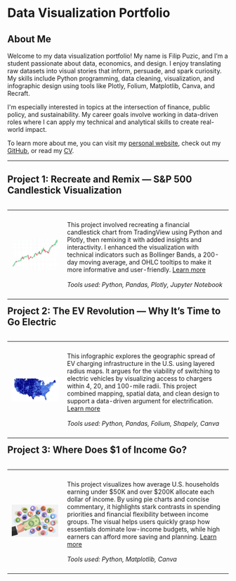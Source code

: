 # Data Visualization Portfolio

## About Me

Welcome to my data visualization portfolio! My name is Filip Puzic, and I’m a student passionate about data, economics, and design. I enjoy translating raw datasets into visual stories that inform, persuade, and spark curiosity. My skills include Python programming, data cleaning, visualization, and infographic design using tools like Plotly, Folium, Matplotlib, Canva, and Recraft.

I'm especially interested in topics at the intersection of finance, public policy, and sustainability. My career goals involve working in data-driven roles where I can apply my technical and analytical skills to create real-world impact.

<!-- Update these links with your actual profiles/documents -->
To learn more about me, you can visit my [personal website](your_web_address), check out my [GitHub](https://github.com/YOURACCOUNT), or read my [CV](Images/CV.pdf).

---

## Project 1: Recreate and Remix — S&P 500 Candlestick Visualization

<table align="left" style = "border-collapse: collapse; border: none;">
    <tr style = "border: none;">
        <td style="padding: 10px; width:25%; border: none;"> 
            <img src="./Images/Candlestick Chart.png"  alt="S&P 500 Visualization" >
        </td>
        <td style="padding:10px; width:75%; border: none;" valign = "top">
            <p>
            This project involved recreating a financial candlestick chart from TradingView using Python and Plotly, then remixing it with added insights and interactivity. I enhanced the visualization with technical indicators such as Bollinger Bands, a 200-day moving average, and OHLC tooltips to make it more informative and user-friendly. <a href="./Remix/README.md">Learn more</a>
            <br><br>
            <i>Tools used: Python, Pandas, Plotly, Jupyter Notebook</i>
            </p>
        </td>
    </tr> 
</table>

---

## Project 2: The EV Revolution — Why It’s Time to Go Electric

<table align="left" style = "border-collapse: collapse; border: none;">
    <tr style = "border: none;">
        <td style="padding: 10px; width:25%; border: none;"> 
            <img src="./Images/EV Map Blue copy.png"  alt="EV Revolution" >
        </td>
        <td style="padding:10px; width:75%; border: none;" valign = "top">
            <p>
            This infographic explores the geographic spread of EV charging infrastructure in the U.S. using layered radius maps. It argues for the viability of switching to electric vehicles by visualizing access to chargers within 4, 20, and 100-mile radii. This project combined mapping, spatial data, and clean design to support a data-driven argument for electrification. <a href="./The EV Revolution/README.md">Learn more</a>
            <br><br>
            <i>Tools used: Python, Pandas, Folium, Shapely, Canva</i>
            </p>
        </td>
    </tr> 
</table>

---

## Project 3: Where Does $1 of Income Go?

<table align="left" style = "border-collapse: collapse; border: none;">
    <tr style = "border: none;">
        <td style="padding: 10px; width:25%; border: none;"> 
            <img src="./Images/Consumer-Spending.png" alt="Income Spending" >
        </td>
        <td style="padding:10px; width:75%; border: none;" valign = "top">
            <p>
            This project visualizes how average U.S. households earning under $50K and over $200K allocate each dollar of income. By using pie charts and concise commentary, it highlights stark contrasts in spending priorities and financial flexibility between income groups. The visual helps users quickly grasp how essentials dominate low-income budgets, while high earners can afford more saving and planning. <a href="./Where Does $1 of Income Go?/README.md">Learn more</a>
            <br><br>
            <i>Tools used: Python, Matplotlib, Canva</i>
            </p>
        </td>
    </tr> 
</table>
